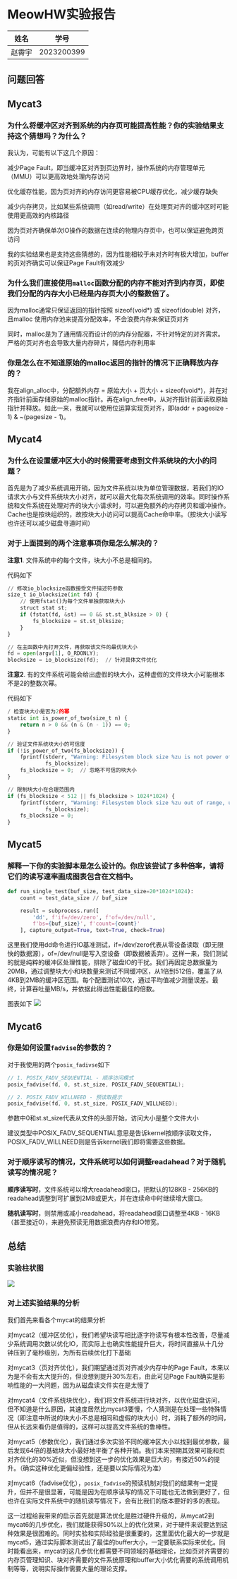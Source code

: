 # MeowHW实验报告

| 姓名 | 学号       |
| ---- | ---------- |
| 赵霄宇 | 2023200399 |

## 问题回答
## Mycat3
### 为什么将缓冲区对齐到系统的内存页可能提高性能？你的实验结果支持这个猜想吗？为什么？
我认为，可能有以下这几个原因：

减少Page Fault，即当缓冲区对齐到页边界时，操作系统的内存管理单元（MMU）可以更高效地处理内存访问

优化缓存性能，因为页对齐的内存访问更容易被CPU缓存优化，减少缓存缺失

减少内存拷贝，比如某些系统调用（如read/write）在处理页对齐的缓冲区时可能使用更高效的内核路径

因为页对齐确保单次IO操作的数据在连续的物理内存页中，也可以保证避免跨页访问

我的实验结果也是支持这些猜想的，因为性能相较于未对齐时有极大增加，buffer的页对齐确实可以保证Page Fault有效减少

### 为什么我们直接使用`malloc`函数分配的内存不能对齐到内存页，即使我们分配的内存大小已经是内存页大小的整数倍了。
因为malloc通常只保证返回的指针按照 sizeof(void*) 或 sizeof(double) 对齐，且malloc 使用内存池来提高分配效率，不会浪费内存来保证页对齐

同时，malloc是为了通用情况而设计的的内存分配器，不针对特定的对齐需求。严格的页对齐也会导致大量内存碎片，降低内存利用率


### 你是怎么在不知道原始的malloc返回的指针的情况下正确释放内存的？
我在align_alloc中，分配额外内存 = 原始大小 + 页大小 + sizeof(void*)，并在对齐指针前面存储原始的malloc指针。再在align_free中，从对齐指针前面读取原始指针并释放。如此一来，我就可以使用位运算实现页对齐，即(addr + pagesize - 1) & ~(pagesize - 1)。

## Mycat4
### 为什么在设置缓冲区大小的时候需要考虑到文件系统块的大小的问题？
首先是为了减少系统调用开销，因为文件系统以块为单位管理数据，若我们的IO请求大小与文件系统块大小对齐，就可以最大化每次系统调用的效率。同时操作系统和文件系统在处理对齐的块大小请求时，可以避免额外的内存拷贝和缓冲操作。Cache也是按块组织的，故按块大小访问可以提高Cache命中率。（按块大小读写也许还可以减少磁盘寻道时间）

### 对于上面提到的两个注意事项你是怎么解决的？
**注意1**. 文件系统中的每个文件，块大小不总是相同的。

代码如下
```python
// 修改io_blocksize函数接受文件描述符参数
size_t io_blocksize(int fd) {
    // 使用fstat()为每个文件单独获取块大小
    struct stat st;
    if (fstat(fd, &st) == 0 && st.st_blksize > 0) {
        fs_blocksize = st.st_blksize;
    }
}

// 在主函数中先打开文件，再获取该文件的最优块大小
fd = open(argv[1], O_RDONLY);
blocksize = io_blocksize(fd);  // 针对具体文件优化
```

**注意2**. 有的文件系统可能会给出虚假的块大小，这种虚假的文件块大小可能根本不是2的整数次幂。

代码如下
```python
/ 检查块大小是否为2的幂
static int is_power_of_two(size_t n) {
    return n > 0 && (n & (n - 1)) == 0;
}

// 验证文件系统块大小的可信度
if (!is_power_of_two(fs_blocksize)) {
    fprintf(stderr, "Warning: Filesystem block size %zu is not power of 2, using page size\n", 
            fs_blocksize);
    fs_blocksize = 0;  // 忽略不可信的块大小
}

// 限制块大小在合理范围内
if (fs_blocksize < 512 || fs_blocksize > 1024*1024) {
    fprintf(stderr, "Warning: Filesystem block size %zu out of range, using page size\n", 
            fs_blocksize);
    fs_blocksize = 0;
}
```

## Mycat5
### 解释一下你的实验脚本是怎么设计的。你应该尝试了多种倍率，请将它们的读写速率画成图表包含在文档中。
```python
def run_single_test(buf_size, test_data_size=20*1024*1024):
    count = test_data_size // buf_size

    result = subprocess.run([
        'dd', f'if=/dev/zero', f'of=/dev/null', 
        f'bs={buf_size}', f'count={count}'
    ], capture_output=True, text=True, check=True)
```
这里我们使用dd命令进行IO基准测试，if=/dev/zero代表从零设备读取（即无限快的数据源），of=/dev/null是写入空设备（即数据被丢弃）。这样一来，我们测试的就是纯粹的缓冲区处理性能，排除了磁盘IO的干扰。我们再固定总数据量为20MB，通过调整块大小和块数量来测试不同缓冲区，从1倍到512倍，覆盖了从4KB到2MB的缓冲区范围。每个配置测试10次，通过平均值减少测量误差。最终，计算吞吐量MB/s，并依据此得出性能最佳的倍数。

图表如下
![](./imgs/buffer_size_optimization.png)

## Mycat6
### 你是如何设置`fadvise`的参数的？
对于我使用的两个`posix_fadivse`如下
```c
// 1. POSIX_FADV_SEQUENTIAL - 顺序访问模式
posix_fadvise(fd, 0, st.st_size, POSIX_FADV_SEQUENTIAL);

// 2. POSIX_FADV_WILLNEED - 预读取提示
posix_fadvise(fd, 0, st.st_size, POSIX_FADV_WILLNEED);
```
参数中0和st.st_size代表从文件的头部开始，访问大小是整个文件大小

建议类型中POSIX_FADV_SEQUENTIAL意思是告诉kernel按顺序读取文件，POSIX_FADV_WILLNEED则是告诉kernel我们即将需要这些数据。

### 对于顺序读写的情况，文件系统可以如何调整readahead？对于随机读写的情况呢？
**顺序读写时**，文件系统可以增大readahead窗口，把默认的128KB - 256KB的readahead调整到可扩展到2MB或更大，并在连续命中时继续增大窗口。

**随机读写时**，则禁用或减小readahead，将readahead窗口调整至4KB - 16KB（甚至接近0），来避免预读无用数据浪费内存和IO带宽。
## 总结
### 实验柱状图

![](./imgs/mycat_performance_comparison.png)

### 对上述实验结果的分析
我们首先来看各个mycat的结果分析

对mycat2（缓冲区优化），我们希望块读写相比逐字符读写有根本性改善，尽量减少系统调用次数以优化IO，而实际上也确实性能提升巨大，将时间直接从十几分钟压到了毫秒级别，为所有后续优化打下基础

对mycat3（页对齐优化），我们期望通过页对齐减少内存中的Page Fault，本来以为是不会有太大提升的，但没想到提升30%左右，由此可见Page Fault确实是影响性能的一大问题，因为从磁盘读文件实在是太慢了

对mycat4（文件系统块优化），我们将文件系统进行块对齐，以优化磁盘访问，但不知道是什么原因，其速度居然比mycat3要慢，个人猜测是在处理一些特殊情况（即注意中所说的块大小不总是相同和虚假的块大小）时，消耗了额外的时间，但从长远来看仍是值得的，这样可以提高文件系统的鲁棒性。

对mycat5（参数优化），我们通过多次实验不同的缓冲区大小以找到最优参数，最后发现64倍的基础块大小最好地平衡了各种开销。我们本来预期其效果可能和页对齐优化的30%近似，但没想到这一步的优化效果是巨大的，有接近50%的提升。（确实这种优化更偏经验性，还是要以实际情况为准）

对mycat6（fadvise优化），`posix_fadvise`的预读机制对我们的结果有一定提升，但并不是很显著，可能是因为在顺序读写的情况下可能也无法做到更好了，但也许在实际文件系统中的随机读写情况下，会有比我们的版本要好的多的表现。

这一过程给我带来的启示首先就是算法优化是胜过硬件升级的，从mycat2到mycat6的几步优化，我们就能获得50%以上的优化效果，对于硬件来说要达到这种效果是很困难的。同时实验和实际经验是很重要的，这里面优化最大的一步就是mycat5，通过实际脚本测试出了最佳的buffer大小，一定要联系实际来优化。同时能看出来，mycat的这几步优化都需要不同领域的基础理论，比如页对齐需要的内存页管理知识、块对齐需要的文件系统原理和buffer大小优化需要的系统调用机制等等，说明实际操作需要大量的理论支撑。